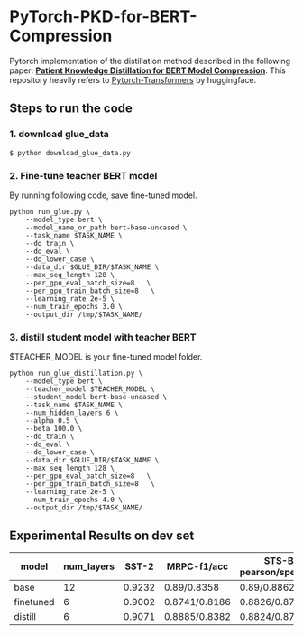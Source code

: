 # PyTorch-PKD-for-BERT-Compression

Pytorch implementation of the distillation method described in the following paper: [**Patient Knowledge Distillation for BERT Model Compression**](https://arxiv.org/abs/1908.09355). This repository heavily refers to [Pytorch-Transformers](https://github.com/huggingface/pytorch-transformers) by huggingface.

## Steps to run the code
### 1. download glue_data
```
$ python download_glue_data.py
```

### 2. Fine-tune teacher BERT model
By running following code, save fine-tuned model.
```
python run_glue.py \
    --model_type bert \
    --model_name_or_path bert-base-uncased \
    --task_name $TASK_NAME \
    --do_train \
    --do_eval \
    --do_lower_case \
    --data_dir $GLUE_DIR/$TASK_NAME \
    --max_seq_length 128 \
    --per_gpu_eval_batch_size=8   \
    --per_gpu_train_batch_size=8   \
    --learning_rate 2e-5 \
    --num_train_epochs 3.0 \
    --output_dir /tmp/$TASK_NAME/
```

### 3. distill student model with teacher BERT
$TEACHER_MODEL is your fine-tuned model folder.
```
python run_glue_distillation.py \
    --model_type bert \
    --teacher_model $TEACHER_MODEL \
    --student_model bert-base-uncased \
    --task_name $TASK_NAME \
    --num_hidden_layers 6 \
    --alpha 0.5 \
    --beta 100.0 \
    --do_train \
    --do_eval \
    --do_lower_case \
    --data_dir $GLUE_DIR/$TASK_NAME \
    --max_seq_length 128 \
    --per_gpu_eval_batch_size=8   \
    --per_gpu_train_batch_size=8   \
    --learning_rate 2e-5 \
    --num_train_epochs 4.0 \
    --output_dir /tmp/$TASK_NAME/
```

## Experimental Results on dev set
model | num_layers | SST-2 | MRPC-f1/acc | STS-B-pearson/spearman | QQP-f1/acc | MNLI-m/mm | QNLI | RTE | avg
-- | -- | -- | -- | -- | -- | -- | -- | -- | -- 
base | 12 | 0.9232 | 0.89/0.8358 | 0.89/0.8862 | 0.8818/0.9121 | 0.8432/0.8479 | 0.916 | 0.6751 | 0.8406
finetuned | 6 | 0.9002 |	0.8741/0.8186 |	0.8826/0.8791 |	0.8672/0.901 |	0.8051/0.8033 |	0.8662 |	0.6101 | 0.8029
distill | 6 | 0.9071 |	0.8885/0.8382 |	0.8824/0.879 |	0.8704/0.9016 |	0.8153/0.821 |	0.8642 |	0.6318 |	0.8088

